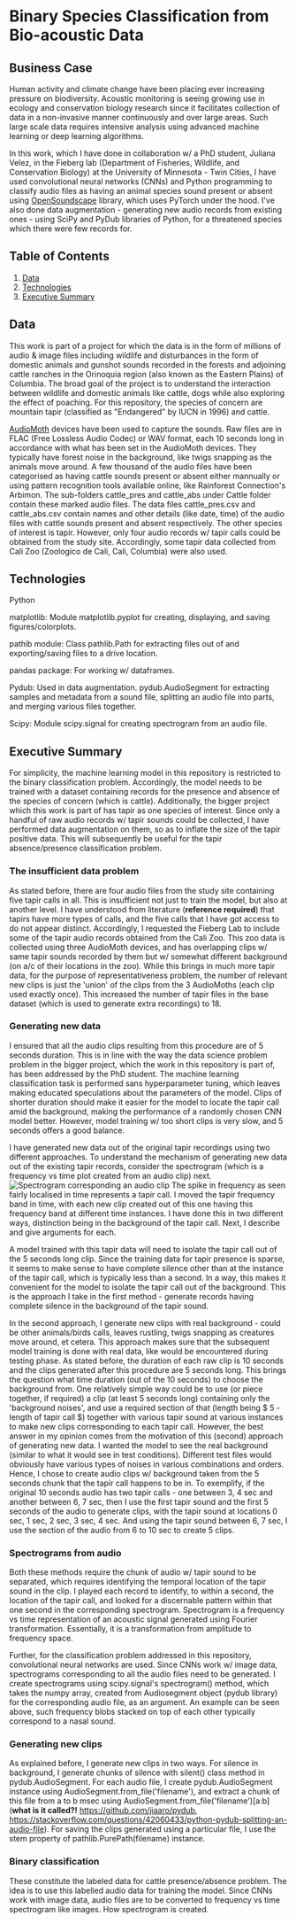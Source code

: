 # Binary Species Classification from Bio-acoustic Data


## Business Case

Human activity and climate change have been placing ever increasing pressure on biodiversity. Acoustic monitoring is seeing growing use in ecology and conservation biology research since it facilitates collection of data in a non-invasive manner continuously and over large areas. Such large scale data requires intensive analysis using advanced machine learning or deep learning algorithms.

In this work, which I have done in collaboration w/ a PhD student, Juliana Velez, in the Fieberg lab (Department of Fisheries, Wildlife, and Conservation Biology) at the University of Minnesota - Twin Cities, I have used convolutional neural networks (CNNs) and Python programming to classify audio files as having an animal species sound present or absent using [OpenSoundscape](https://github.com/kitzeslab/opensoundscape) library, which uses PyTorch under the hood. I've also done data augmentation - generating new audio records from existing ones - using SciPy and PyDub libraries of Python, for a threatened species which there were few records for.


## Table of Contents

1. [ Data ](#data)
2. [ Technologies ](#tex)
3. [ Executive Summary ](#exsum)


<a name="data"></a>
## Data

This work is part of a project for which the data is in the form of millions of audio & image files including wildlife and disturbances in the form of domestic animals and gunshot sounds recorded in the forests and adjoining cattle ranches in the Orinoquia region (also known as the Eastern Plains) of Columbia. The broad goal of the project is to understand the interaction between wildlife and domestic animals like cattle, dogs while also exploring the effect of poaching. For this repository, the species of concern are mountain tapir (classified as "Endangered" by IUCN in 1996) and cattle.

[AudioMoth](https://www.openacousticdevices.info/audiomoth) devices have been used to capture the sounds. Raw files are in FLAC (Free Lossless Audio Codec) or WAV format, each 10 seconds long in accordance with what has been set in the AudioMoth devices. They typically have forest noise in the background, like twigs snapping as the animals move around. A few thousand of the audio files have been categorised as having cattle sounds present or absent either mannually or using pattern recognition tools available online, like Rainforest Connection's Arbimon. The sub-folders cattle_pres and cattle_abs under Cattle folder contain these marked audio files. The data files cattle_pres.csv and cattle_abs.csv contain names and other details (like date, time) of the audio files with cattle sounds present and absent respectively. The other species of interest is tapir. However, only four audio records w/ tapir calls could be obtained from the study site. Accordingly, some tapir data collected from Cali Zoo (Zoologico de Cali, Cali, Columbia) were also used.


<a name="tex"></a>
## Technologies

Python

matplotlib: Module matplotlib.pyplot for creating, displaying, and saving figures/colorplots.

pathib module: Class pathlib.Path for extracting files out of and exporting/saving files to a drive location.

pandas package: For working w/ dataframes.

Pydub: Used in data augmentation. pydub.AudioSegment for extracting samples and metadata from a sound file, splitting an audio file into parts, and merging various files together.

Scipy: Module scipy.signal for creating spectrogram from an audio file.


<a name="exsum"></a>
## Executive Summary

For simplicity, the machine learning model in this repository is restricted to the binary classification problem. Accordingly, the model needs to be trained with a dataset containing records for the presence and absence of the species of concern (which is cattle). Additionally, the bigger project which this work is part of has tapir as one species of interest. Since only a handful of raw audio records w/ tapir sounds could be collected, I have performed data augmentation on them, so as to inflate the size of the tapir positive data. This will subsequently be useful for the tapir absence/presence classification problem.

### The insufficient data problem

As stated before, there are four audio files from the study site containing five tapir calls in all. This is insufficient not just to train the model, but also at another level. I have understood from literature (**reference required**) that tapirs have more types of calls, and the five calls that I have got access to do not appear distinct. Accordingly, I requested the Fieberg Lab to include some of the tapir audio records obtained from the Cali Zoo. This zoo data is collected using three AudioMoth devices, and has overlapping clips w/ same tapir sounds recorded by them but w/ somewhat different background (on a/c of their locations in the zoo). While this brings in much more tapir data, for the purpose of representativeness problem, the number of relevant new clips is just the 'union' of the clips from the 3 AudioMoths (each clip used exactly once). This increased the number of tapir files in the base dataset (which is used to generate extra recordings) to 18.

### Generating new data

I ensured that all the audio clips resulting from this procedure are of 5 seconds duration. This is in line with the way the data science problem problem in the bigger project, which the work in this repository is part of, has been addressed by the PhD student. The machine learning classification task is performed sans hyperparameter tuning, which leaves making educated speculations about the parameters of the model. Clips of shorter duration should make it easier for the model to locate the tapir call amid the background, making the performance of a randomly chosen CNN model better. However, model training w/ too short clips is very slow, and 5 seconds offers a good balance.

I have generated new data out of the original tapir recordings using two different approaches. To understand the mechanism of generating new data out of the existing tapir records, consider the spectrogram (which is a frequency vs time plot created from an audio clip) next.
    ![Spectrogram corresponding an audio clip](https://user-images.githubusercontent.com/83636458/194688632-39b7fe1f-4cf9-4c5b-8c48-1a63aa89d4a9.png)
The spike in frequency as seen fairly localised in time represents a tapir call. I moved the tapir frequency band in time, with each new clip created out of this one having this frequency band at different time instances. I have done this in two different ways, distinction being in the background of the tapir call. Next, I describe and give arguments for each.

A model trained with this tapir data will need to isolate the tapir call out of the 5 seconds long clip. Since the training data for tapir presence is sparse, it seems to make sense to have complete silence other than at the instance of the tapir call, which is typically less than a second. In a way, this makes it convenient for the model to isolate the tapir call out of the background. This is the approach I take in the first method - generate records having complete silence in the background of the tapir sound.

In the second approach, I generate new clips with real background - could be other animals/birds calls, leaves rustling, twigs snapping as creatures move around, et cetera. This approach makes sure that the subsequent model training is done with real data, like would be encountered during testing phase. As stated before, the duration of each raw clip is 10 seconds and the clips generated after this procedure are 5 seconds long. This brings the question what time duration (out of the 10 seconds) to choose the background from. One relatively simple way could be to use (or piece together, if required) a clip (at least 5 seconds long) containing only the 'background noises', and use a required section of that (length being $ 5 - length of tapir call $) together with various tapir sound at various instances to make new clips corresponding to each tapir call. However, the best answer in my opinion comes from the motivation of this (second) approach of generating new data. I wanted the model to see the real background (similar to what it would see in test conditions). Different test files would obviously have various types of noises in various combinations and orders. Hence, I chose to create audio clips w/ background taken from the 5 seconds chunk that the tapir call happens to be in. To exemplify, if the original 10 seconds audio has two tapir calls - one between 3, 4 sec and another between 6, 7 sec, then I use the first tapir sound and the first 5 seconds of the audio to generate clips, with the tapir sound at locations 0 sec, 1 sec, 2 sec, 3 sec, 4 sec. And using the tapir sound between 6, 7 sec, I use the section of the audio from 6 to 10 sec to create 5 clips.

### Spectrograms from audio

Both these methods require the chunk of audio w/ tapir sound to be separated, which requires identifying the temporal location of the tapir sound in the clip. I played each record to identify, to within a second, the location of the tapir call, and looked for a discernable pattern within that one second in the corresponding spectrogram. Spectrogram is a frequency vs time representation of an acoustic signal generated using Fourier transformation. Essentially, it is a transformation from amplitude to frequency space.

Further, for the classification problem addressed in this repository, convolutional neural networks are used. Since CNNs work w/ image data, spectrograms corresponding to all the audio files need to be generated. I create spectrograms using scipy.signal's spectrogram() method, which takes the numpy array, created from Audiosegment object (pydub library) for the corresponding audio file, as an argument. An example can be seen above, such frequency blobs stacked on top of each other typically correspond to a nasal sound.

### Generating new clips

As explained before, I generate new clips in two ways. For silence in background, I generate chunks of silence with silent() class method in pydub.AudioSegment. For each audio file, I create pydub.AudioSegment instance using AudioSegment.from_file('filename'), and extract a chunk of this file from a to b msec using AudioSegment.from_file('filename')[a:b] (**what is it called?!** https://github.com/jiaaro/pydub, https://stackoverflow.com/questions/42060433/python-pydub-splitting-an-audio-file). For saving the clips generated using a particular file, I use the stem property of pathlib.PurePath(filename) instance.

### Binary classification

These constitute the labeled data for cattle presence/absence problem. The idea is to use this labelled audio data for training the model. Since CNNs work with image data, audio files are to be converted to frequency vs time spectrogram like images. How spectrogram is created.
